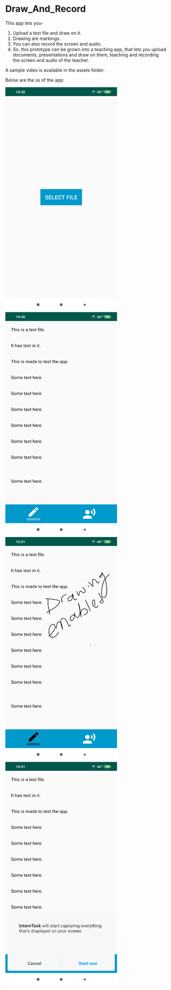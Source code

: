 # Draw_And_Record
This app lets you-

1. Upload a text file and draw on it.
2. Drawing are markings.
3. You can also record the screen and audio.
4. So, this prototype can be grown into a teaching app, that lets you upload documents, presentations and 
    draw on them, teaching and recording the screen and audio of the teacher.
    
A sample video is available in the assets folder.

Below are the ss of the app:
    
<img src="assets/select_file.png" width="350" height="700"> <img src="assets/read_file_content.png" width="350" height="700">
<img src="assets/draw_on_screen.png" width="350" height="700"> <img src="assets/recording_permission.png" width="350" height="700">

